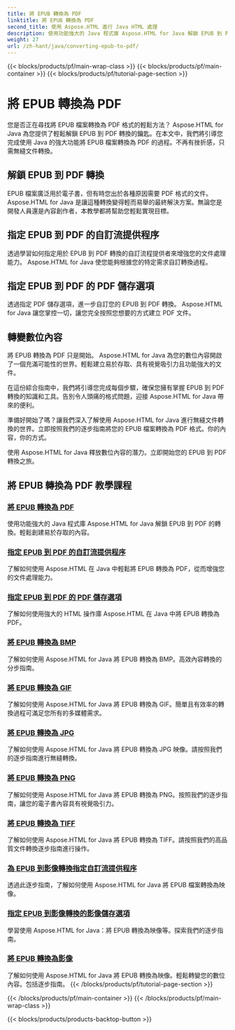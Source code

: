 ```yaml
---
title: 將 EPUB 轉換為 PDF
linktitle: 將 EPUB 轉換為 PDF
second_title: 使用 Aspose.HTML 進行 Java HTML 處理
description: 使用功能強大的 Java 程式庫 Aspose.HTML for Java 解鎖 EPUB 到 PDF 的轉換。輕鬆創建易於存取的內容。
weight: 27
url: /zh-hant/java/converting-epub-to-pdf/
---
```


{{< blocks/products/pf/main-wrap-class >}}
{{< blocks/products/pf/main-container >}}
{{< blocks/products/pf/tutorial-page-section >}}

# 將 EPUB 轉換為 PDF


您是否正在尋找將 EPUB 檔案轉換為 PDF 格式的輕鬆方法？ Aspose.HTML for Java 為您提供了輕鬆解鎖 EPUB 到 PDF 轉換的鑰匙。在本文中，我們將引導您完成使用 Java 的強大功能將 EPUB 檔案轉換為 PDF 的過程。不再有挫折感，只需無縫文件轉換。

## 解鎖 EPUB 到 PDF 轉換

EPUB 檔案廣泛用於電子書，但有時您出於各種原因需要 PDF 格式的文件。 Aspose.HTML for Java 是讓這種轉換變得輕而易舉的最終解決方案。無論您是開發人員還是內容創作者，本教學都將幫助您輕鬆實現目標。

## 指定 EPUB 到 PDF 的自訂流提供程序

透過學習如何指定用於 EPUB 到 PDF 轉換的自訂流程提供者來增強您的文件處理能力。 Aspose.HTML for Java 使您能夠根據您的特定需求自訂轉換過程。

## 指定 EPUB 到 PDF 的 PDF 儲存選項

透過指定 PDF 儲存選項，進一步自訂您的 EPUB 到 PDF 轉換。 Aspose.HTML for Java 讓您掌控一切，讓您完全按照您想要的方式建立 PDF 文件。

## 轉變數位內容

將 EPUB 轉換為 PDF 只是開始。 Aspose.HTML for Java 為您的數位內容開啟了一個充滿可能性的世界。輕鬆建立易於存取、具有視覺吸引力且功能強大的文件。

在這份綜合指南中，我們將引導您完成每個步驟，確保您擁有掌握 EPUB 到 PDF 轉換的知識和工具。告別令人頭痛的格式問題，迎接 Aspose.HTML for Java 帶來的便利。

準備好開始了嗎？讓我們深入了解使用 Aspose.HTML for Java 進行無縫文件轉換的世界。立即按照我們的逐步指南將您的 EPUB 檔案轉換為 PDF 格式。你的內容，你的方式。

使用 Aspose.HTML for Java 釋放數位內容的潛力。立即開始您的 EPUB 到 PDF 轉換之旅。
## 將 EPUB 轉換為 PDF 教學課程
### [將 EPUB 轉換為 PDF](./convert-epub-to-pdf/)
使用功能強大的 Java 程式庫 Aspose.HTML for Java 解鎖 EPUB 到 PDF 的轉換。輕鬆創建易於存取的內容。
### [指定 EPUB 到 PDF 的自訂流提供程序](./convert-epub-to-pdf-specify-custom-stream-provider/)
了解如何使用 Aspose.HTML 在 Java 中輕鬆將 EPUB 轉換為 PDF，從而增強您的文件處理能力。
### [指定 EPUB 到 PDF 的 PDF 儲存選項](./convert-epub-to-pdf-specify-pdf-save-options/)
了解如何使用強大的 HTML 操作庫 Aspose.HTML 在 Java 中將 EPUB 轉換為 PDF。
### [將 EPUB 轉換為 BMP](./convert-epub-to-bmp/)
了解如何使用 Aspose.HTML for Java 將 EPUB 轉換為 BMP。高效內容轉換的分步指南。
### [將 EPUB 轉換為 GIF](./convert-epub-to-gif/)
了解如何使用 Aspose.HTML for Java 將 EPUB 轉換為 GIF。簡單且有效率的轉換過程可滿足您所有的多媒體需求。
### [將 EPUB 轉換為 JPG](./convert-epub-to-jpg/)
了解如何使用 Aspose.HTML for Java 將 EPUB 轉換為 JPG 映像。請按照我們的逐步指南進行無縫轉換。
### [將 EPUB 轉換為 PNG](./convert-epub-to-png/)
了解如何使用 Aspose.HTML for Java 將 EPUB 轉換為 PNG。按照我們的逐步指南，讓您的電子書內容具有視覺吸引力。
### [將 EPUB 轉換為 TIFF](./convert-epub-to-tiff/)
了解如何使用 Aspose.HTML for Java 將 EPUB 轉換為 TIFF。請按照我們的高品質文件轉換逐步指南進行操作。
### [為 EPUB 到影像轉換指定自訂流提供程序](./convert-epub-to-image-specify-custom-stream-provider/)
透過此逐步指南，了解如何使用 Aspose.HTML for Java 將 EPUB 檔案轉換為映像。
### [指定 EPUB 到影像轉換的影像儲存選項](./convert-epub-to-image-specify-image-save-options/)
學習使用 Aspose.HTML for Java：將 EPUB 轉換為映像等。探索我們的逐步指南。
### [將 EPUB 轉換為影像](./convert-epub-to-image/)
了解如何使用 Aspose.HTML for Java 將 EPUB 轉換為映像。輕鬆轉變您的數位內容。包括逐步指南。
{{< /blocks/products/pf/tutorial-page-section >}}

{{< /blocks/products/pf/main-container >}}
{{< /blocks/products/pf/main-wrap-class >}}

{{< blocks/products/products-backtop-button >}}
